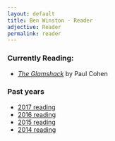 ```yaml
---
layout: default
title: Ben Winston - Reader
adjective: Reader
permalink: reader
---
```


### Currently Reading:
+ [*The Glamshack*](https://www.indiebound.org/book/9780998409207) by Paul Cohen

### Past years
+ [2017 reading](/reading/2017)
+ [2016 reading](/reading/2016)
+ [2015 reading](/reading/2015)
+ [2014 reading](/reading/2014)

